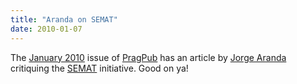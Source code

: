 ```yaml
---
title: "Aranda on SEMAT"
date: 2010-01-07
---
```

The <a href="http://pragprog.com/magazines/download/7.pdf">January 2010</a> issue of <a href="http://pragprog.com/magazines">PragPub</a> has an article by <a href="http://catenary.wordpress.com">Jorge Aranda</a> critiquing the <a href="http://www.semat.org">SEMAT</a> initiative. Good on ya!
